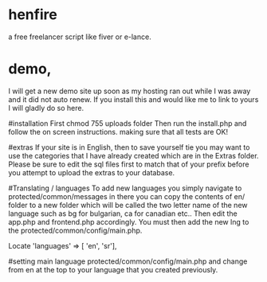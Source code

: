 # henfire
a free freelancer script like fiver or e-lance.


# demo,
I will get a new demo site up soon as my hosting ran out while I was away and it did not auto renew.
If you install this and would like me to link to yours I will gladly do so here.

#installation
First chmod 755 uploads folder
Then run the install.php and follow the on screen instructions. making sure that all tests are OK!

#extras
If your site is in English, then to save yourself tie you may want to use the categories that I have already created which are in the Extras folder. Please be sure to edit the sql files first to match that of your prefix before you attempt to upload the extras to your database.

#Translating / languages
To add new languages you simply navigate to protected/common/messages in there you can copy the contents of en/ folder to a new folder which will be called the two letter name of the new language such as bg for bulgarian, ca for canadian etc..
Then edit the app.php and frontend.php accordingly.
You must then add the new lng to the protected/common/config/main.php.

Locate
'languages' => [ 'en', 'sr'],

#setting main language
protected/common/config/main.php and change from en at the top to your language that you created previously.
